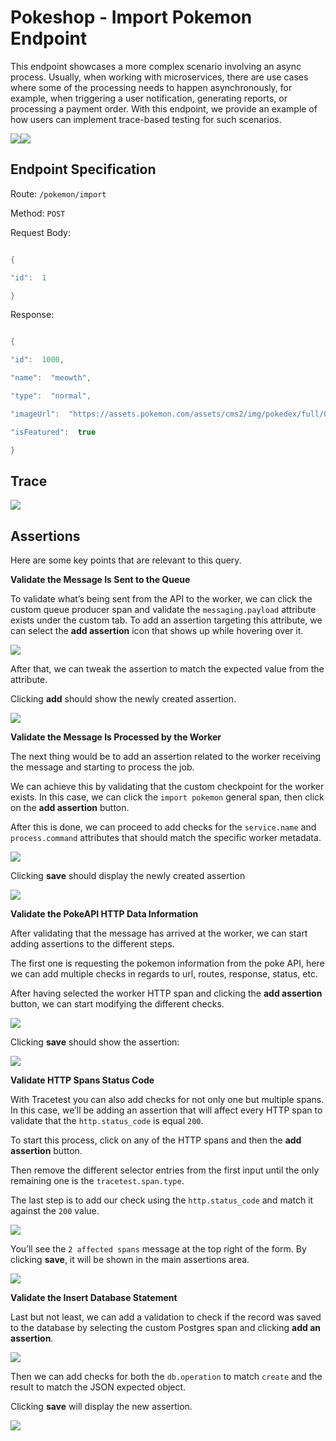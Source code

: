 # Pokeshop - Import Pokemon Endpoint

This endpoint showcases a more complex scenario involving an async process. Usually, when working with microservices, there are use cases where some of the processing needs to happen asynchronously, for example, when triggering a user notification, generating reports, or processing a payment order. With this endpoint, we provide an example of how users can implement trace-based testing for such scenarios.

![](../img/516816935/518193157.png)![](../img/516816935/517898257.png)

## **Endpoint Specification**

Route: `/pokemon/import`

Method: `POST`

Request Body:

```java

{

"id":  1

}

```

Response:

```java

{

"id":  1000,

"name":  "meowth",

"type":  "normal",

"imageUrl":  "https://assets.pokemon.com/assets/cms2/img/pokedex/full/052.png",

"isFeatured":  true

}

```

## **Trace**

![](../img/516816935/517406782.png)

## **Assertions**

Here are some key points that are relevant to this query.

**Validate the Message Is Sent to the Queue**

To validate what’s being sent from the API to the worker, we can click the custom queue producer span and validate the `messaging.payload` attribute exists under the custom tab. To add an assertion targeting this attribute, we can select the **add assertion** icon that shows up while hovering over it.

![](../img/516816935/519602177.png)

After that, we can tweak the assertion to match the expected value from the attribute.

Clicking **add** should show the newly created assertion.

![](../img/516816935/519667713.png)

**Validate the Message Is Processed by the Worker**

The next thing would be to add an assertion related to the worker receiving the message and starting to process the job.

We can achieve this by validating that the custom checkpoint for the worker exists. In this case, we can click the `import pokemon` general span, then click on the **add assertion** button.

After this is done, we can proceed to add checks for the `service.name` and `process.command` attributes that should match the specific worker metadata.

![](../img/516816935/519798785.png)

Clicking **save** should display the newly created assertion

![](../img/516816935/519864321.png)

**Validate the PokeAPI HTTP Data Information**

After validating that the message has arrived at the worker, we can start adding assertions to the different steps.

The first one is requesting the pokemon information from the poke API, here we can add multiple checks in regards to url, routes, response, status, etc.

After having selected the worker HTTP span and clicking the **add assertion** button, we can start modifying the different checks.

![](../img/516816935/519897089.png)

Clicking **save** should show the assertion:

![](../img/516816935/519962625.png)

**Validate HTTP Spans Status Code**

With Tracetest you can also add checks for not only one but multiple spans. In this case, we’ll be adding an assertion that will affect every HTTP span to validate that the `http.status_code` is equal `200`.

To start this process, click on any of the HTTP spans and then the **add assertion** button.

Then remove the different selector entries from the first input until the only remaining one is the `tracetest.span.type`.

The last step is to add our check using the `http.status_code` and match it against the `200` value.

![](../img/516816935/519602183.png)

You’ll see the `2 affected spans` message at the top right of the form. By clicking **save**, it will be shown in the main assertions area.

![](../img/516816935/520028161.png)

**Validate the Insert Database Statement**

Last but not least, we can add a validation to check if the record was saved to the database by selecting the custom Postgres span and clicking **add an assertion**.

![](../img/516816935/520093697.png)

Then we can add checks for both the `db.operation` to match `create` and the result to match the JSON expected object.

Clicking **save** will display the new assertion.

![](../img/516816935/520159233.png)
